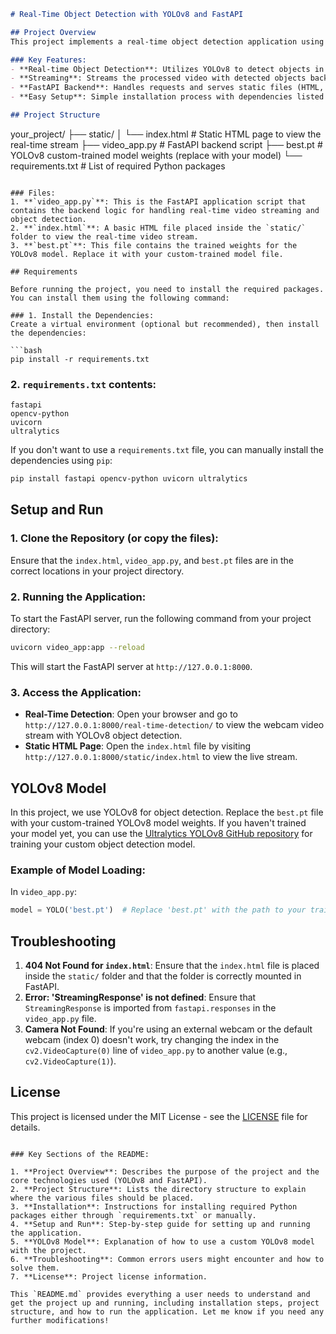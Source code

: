 
```markdown
# Real-Time Object Detection with YOLOv8 and FastAPI

## Project Overview
This project implements a real-time object detection application using YOLOv8 (Ultralytics) and FastAPI. The application captures video from your webcam, performs object detection on each frame, and streams the result with bounding boxes overlaid on the detected objects. The processed video stream is served via a FastAPI endpoint and can be accessed through a web browser.

### Key Features:
- **Real-time Object Detection**: Utilizes YOLOv8 to detect objects in video frames.
- **Streaming**: Streams the processed video with detected objects back to the browser in real-time.
- **FastAPI Backend**: Handles requests and serves static files (HTML, images, etc.) through FastAPI.
- **Easy Setup**: Simple installation process with dependencies listed in a `requirements.txt` file.

## Project Structure
```
your_project/
├── static/
│   └── index.html          # Static HTML page to view the real-time stream
├── video_app.py            # FastAPI backend script
├── best.pt                 # YOLOv8 custom-trained model weights (replace with your model)
└── requirements.txt        # List of required Python packages
```

### Files:
1. **`video_app.py`**: This is the FastAPI application script that contains the backend logic for handling real-time video streaming and object detection.
2. **`index.html`**: A basic HTML file placed inside the `static/` folder to view the real-time video stream.
3. **`best.pt`**: This file contains the trained weights for the YOLOv8 model. Replace it with your custom-trained model file.

## Requirements

Before running the project, you need to install the required packages. You can install them using the following command:

### 1. Install the Dependencies:
Create a virtual environment (optional but recommended), then install the dependencies:

```bash
pip install -r requirements.txt
```

### 2. `requirements.txt` contents:
```
fastapi
opencv-python
uvicorn
ultralytics
```

If you don't want to use a `requirements.txt` file, you can manually install the dependencies using `pip`:

```bash
pip install fastapi opencv-python uvicorn ultralytics
```

## Setup and Run

### 1. Clone the Repository (or copy the files):
Ensure that the `index.html`, `video_app.py`, and `best.pt` files are in the correct locations in your project directory.

### 2. Running the Application:

To start the FastAPI server, run the following command from your project directory:

```bash
uvicorn video_app:app --reload
```

This will start the FastAPI server at `http://127.0.0.1:8000`.

### 3. Access the Application:

- **Real-Time Detection**: Open your browser and go to `http://127.0.0.1:8000/real-time-detection/` to view the webcam video stream with YOLOv8 object detection.
- **Static HTML Page**: Open the `index.html` file by visiting `http://127.0.0.1:8000/static/index.html` to view the live stream.

## YOLOv8 Model

In this project, we use YOLOv8 for object detection. Replace the `best.pt` file with your custom-trained YOLOv8 model weights. If you haven't trained your model yet, you can use the [Ultralytics YOLOv8 GitHub repository](https://github.com/ultralytics/ultralytics) for training your custom object detection model.

### Example of Model Loading:

In `video_app.py`:
```python
model = YOLO('best.pt')  # Replace 'best.pt' with the path to your trained weights
```

## Troubleshooting

1. **404 Not Found for `index.html`**: Ensure that the `index.html` file is placed inside the `static/` folder and that the folder is correctly mounted in FastAPI.
2. **Error: 'StreamingResponse' is not defined**: Ensure that `StreamingResponse` is imported from `fastapi.responses` in the `video_app.py` file.
3. **Camera Not Found**: If you're using an external webcam or the default webcam (index 0) doesn't work, try changing the index in the `cv2.VideoCapture(0)` line of `video_app.py` to another value (e.g., `cv2.VideoCapture(1)`).

## License

This project is licensed under the MIT License - see the [LICENSE](LICENSE) file for details.

```

### Key Sections of the README:

1. **Project Overview**: Describes the purpose of the project and the core technologies used (YOLOv8 and FastAPI).
2. **Project Structure**: Lists the directory structure to explain where the various files should be placed.
3. **Installation**: Instructions for installing required Python packages either through `requirements.txt` or manually.
4. **Setup and Run**: Step-by-step guide for setting up and running the application.
5. **YOLOv8 Model**: Explanation of how to use a custom YOLOv8 model with the project.
6. **Troubleshooting**: Common errors users might encounter and how to solve them.
7. **License**: Project license information.

This `README.md` provides everything a user needs to understand and get the project up and running, including installation steps, project structure, and how to run the application. Let me know if you need any further modifications!
